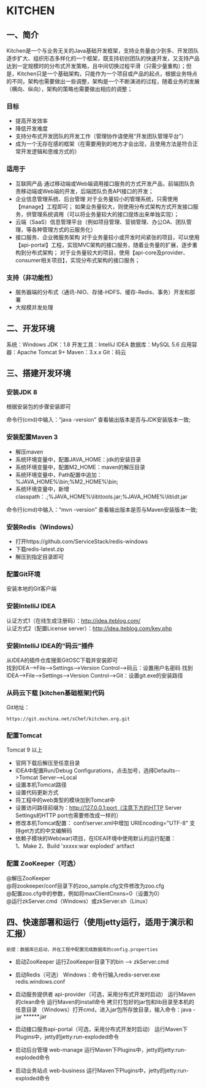 # KITCHEN

## 一、简介

Kitchen是一个与业务无关的Java基础开发框架，支持业务量由少到多、开发团队逐步扩大、组织形态多样化的一个框架，既支持初创团队的快速开发，又支持产品达到一定规模时的分布式开发策略，且中间切换过程平滑（只需少量重构）；但是，Kitchen只是一个基础架构，只能作为一个项目或产品的起点，根据业务特点的不同，架构也需要做出一些调整，架构是一个不断演进的过程，随着业务的发展（横向、纵向），架构的策略也需要做出相应的调整；

### 目标
- 提高开发效率
- 降低开发难度
- 支持分布式开发团队的开发工作（管理协作请使用“开发团队管理平台”）
- 成为一个无存在感的框架（在需要用到的地方才会出现，且使用方法是符合正常开发逻辑和思维方式的）

### 适用于

- 互联网产品
通过移动端或Web端调用接口服务的方式开发产品，前端团队负责移动端或Web端的开发，后端团队负责API接口的开发；
- 企业信息管理系统、后台管理
对于业务量较小的管理系统，只需使用【manage】工程即可；
如果业务量较大，则使用分布式架构方式开发接口服务，供管理系统调用（可以将业务量较大的接口提炼出来单独实现）；
- 云端（SaaS）信息管理平台（例如项目管理、营销管理、办公OA、团队管理，等各种管理方式的云服务化）
- 接口服务、企业微服务架构
对于业务量较小或开发时间紧张的项目，可以使用【api-portal】工程，实现MVC架构的接口服务，随着业务量的扩展，逐步重构到分布式架构；
对于业务量较大的项目，使用【api-core及provider、consumer相关项目】，实现分布式架构的接口服务；

### 支持（非功能性）
- 服务器端的分布式（通讯-NIO、存储-HDFS、缓存-Redis、事务）开发和部署
- 大规模并发处理

## 二、开发环境

系统：Windows
JDK：1.8
开发工具：IntelliJ IDEA
数据库：MySQL 5.6
应用容器：Apache Tomcat 9+
Maven：3.x.x
Git：码云

## 三、搭建开发环境

### 安装JDK 8

根据安装包的步骤安装即可

命令行(cmd)中输入：“java -version” 查看输出版本是否与JDK安装版本一致;

### 安装配置Maven 3
- 解压maven
- 系统环境变量中，配置JAVA_HOME：jdk的安装目录
- 系统环境变量中，配置M2_HOME：maven的解压目录
- 系统环境变量中，Path配置中追加：%JAVA_HOME%\bin;%M2_HOME%\bin;
- 系统环境变量中，新增classpath：.;%JAVA_HOME%\lib\tools.jar;%JAVA_HOME%\lib\dt.jar

命令行(cmd)中输入：“mvn -version” 查看输出版本是否与Maven安装版本一致;

### 安装Redis（Windows）
- 打开https://github.com/ServiceStack/redis-windows
- 下载redis-latest.zip
- 解压到指定目录即可

### 配置Git环境
安装本地的Git客户端  

### 安装IntelliJ IDEA
认证方式1（在线生成注册码）：http://idea.iteblog.com/  
认证方式2（配置License server）：http://idea.iteblog.com/key.php

### 安装IntelliJ IDEA的“码云”插件
从IDEA的插件仓库搜索GitOSC下载并安装即可  
找到IDEA-->File-->Settings-->Version Control-->码云：设置用户名密码
找到IDEA-->File-->Settings-->Version Control-->Git：设置git.exe的安装路径

### 从码云下载 [kitchen基础框架]代码
Git地址：
```
https://git.oschina.net/sChef/kitchen.org.git
```

### 配置Tomcat
Tomcat 9 以上  
- 官网下载后解压至任意目录  
- IDEA中配置Run/Debug Configurations，点击加号，选择Defaults-->Tomcat Server-->Local  
- 设置本机Tomcat路径  
- 设置代码更新方式  
- 将工程中的web类型的模块加到Tomcat中
- 设置访问路径前缀为：http://127.0.0.1:port（注意下方的HTTP Server Settings的HTTP port也需要修改成一样的）  
- 修改本机Tomcat配置： <Connector port="8080" protocol="HTTP/1.1" URIEncoding="UTF-8" connectionTimeout="20000" redirectPort="8443" /> conf/server.xml中增加 URIEncoding="UTF-8" 支持get方式的中文编解码  
- 依赖子模块的Web(war)项目，在IDEA环境中使用默认的运行配置：  
1、Make
2、Build 'xxxxx:war exploded' artifact

### 配置 ZooKeeper（可选）
@解压ZooKeeper  
@将zookeeper/conf目录下的zoo_sample.cfg文件修改为zoo.cfg  
@配置zoo.cfg中的参数，例如将maxClientCnxns=0（设置为0）  
@运行zkServer.cmd（Windows）或zkServer.sh（Linux）

## 四、快速部署和运行（使用jetty运行，适用于演示和汇报）

`前提：数据库已启动，并在工程中配置完成数据库的config.properties`

- 启动ZooKeeper
运行ZooKeeper目录下的bin --> zkServer.cmd

- 启动Redis（可选）
Windows：命令行输入redis-server.exe redis.windows.conf

- 启动服务提供者 api-provider（可选，采用分布式开发时启动）
运行Maven的clean命令
运行Maven的install命令
拷贝打包好的jar包和lib目录至本机的任意目录
（Windows）打开cmd，进入jar包所存放目录，输入命令：java -jar ******.jar

- 启动接口服务api-portal（可选，采用分布式开发时启动）
运行Maven下Plugins中，jetty的jetty:run-exploded命令

- 启动后台管理 web-manage
运行Maven下Plugins中，jetty的jetty:run-exploded命令

- 启动业务站点 web-business
运行Maven下Plugins中，jetty的jetty:run-exploded命令